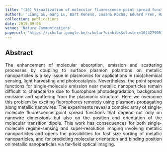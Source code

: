 ```yaml
---
title: "(26) Visualization of molecular fluorescence point spread functions via remote excitation switching fluorescence microscopy"
authors: 'Liang Su, Gang Lu, Bart Kenens, Susana Rocha, Eduard Fron, Haifeng Yuan, Chang Chen, Pol Van Dorpe, Maarten BJ Roeffaers, Hideaki Mizuno, Johan Hofkens, James A Hutchison, Hiroshi Uji-i'
collection: publications
date: 2015-09-06
venue: 'Nature Communications'
paperurl: 'https://scholar.google.be/scholar?oi=bibs&cluster=16442790511705799301&btnI=1&hl=en'
---
```


<h2> Abstract </h2>
<p align= "justify">
The enhancement of molecular absorption, emission and scattering processes by coupling to surface plasmon polaritons on metallic nanoparticles is a key issue in plasmonics for applications in (bio)chemical sensing, light harvesting and photocatalysis. Nevertheless, the point spread functions for single-molecule emission near metallic nanoparticles remain difficult to characterize due to fluorophore photodegradation, background emission and scattering from the plasmonic structure. Here we overcome this problem by exciting fluorophores remotely using plasmons propagating along metallic nanowires. The experiments reveal a complex array of single-molecule fluorescence point spread functions that depend not only on nanowire dimensions but also on the position and orientation of the molecular transition dipole. This work has consequences for both single-molecule regime-sensing and super-resolution imaging involving metallic nanoparticles and opens the possibilities for fast size sorting of metallic nanoparticles, and for predicting molecular orientation and binding position on metallic nanoparticles via far-field optical imaging.
